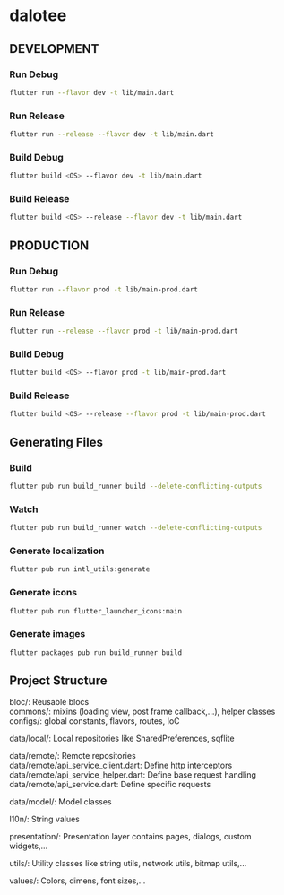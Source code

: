 # dalotee
  
## DEVELOPMENT  
### Run Debug  
```bash  
flutter run --flavor dev -t lib/main.dart
```  
### Run Release  
```bash  
flutter run --release --flavor dev -t lib/main.dart  
```  
### Build Debug  
```bash  
flutter build <OS> --flavor dev -t lib/main.dart  
```  
### Build Release  
```bash  
flutter build <OS> --release --flavor dev -t lib/main.dart  
```  
## PRODUCTION  
### Run Debug  
```bash  
flutter run --flavor prod -t lib/main-prod.dart  
```  
### Run Release  
```bash  
flutter run --release --flavor prod -t lib/main-prod.dart  
```  
### Build Debug  
```bash  
flutter build <OS> --flavor prod -t lib/main-prod.dart  
```  
### Build Release  
```bash  
flutter build <OS> --release --flavor prod -t lib/main-prod.dart  
```  
  
## Generating Files  
### Build  
```bash  
flutter pub run build_runner build --delete-conflicting-outputs  
```  
  
### Watch  
```bash  
flutter pub run build_runner watch --delete-conflicting-outputs  
```  
  
### Generate localization  
```bash  
flutter pub run intl_utils:generate
```  

### Generate icons  
```bash  
flutter pub run flutter_launcher_icons:main
```  

### Generate images   
```bash  
flutter packages pub run build_runner build
```  

## Project Structure
bloc/: Reusable blocs  
commons/: mixins (loading view, post frame callback,...), helper classes  
configs/: global constants, flavors, routes, IoC  

data/local/: Local repositories like SharedPreferences, sqflite  

data/remote/: Remote repositories  
data/remote/api_service_client.dart: Define http interceptors  
data/remote/api_service_helper.dart: Define base request handling  
data/remote/api_service.dart: Define specific requests  

data/model/: Model classes  

l10n/: String values  

presentation/: Presentation layer contains pages, dialogs, custom widgets,...  

utils/: Utility classes like string utils, network utils, bitmap utils,...  

values/: Colors, dimens, font sizes,...  
